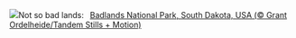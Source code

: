 ![](https://www.bing.com/th?id=OHR.BadlandsSunrise_EN-GB5753703796_UHD.jpg&w=1000)Not so bad lands:&nbsp;&ensp;[Badlands National Park, South Dakota, USA (© Grant Ordelheide/Tandem Stills + Motion)](https://www.bing.com/th?id=OHR.BadlandsSunrise_EN-GB5753703796_UHD.jpg)
<br><br/>
